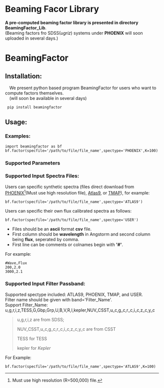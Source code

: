 # Beaming Facor Library
**A pre-computed beaming factor library is presented in directory BeamingFactor_Lib**.  
(Beaming factors fro SDSS(*ugriz*) systems under **PHOENIX** will soon uploaded in several days.)

# BeamingFactor  
## Installation:
&ensp;&ensp;We present python based program BeamingFactor for users who want to compute factors themselves.  
&ensp;&ensp;(will soon be available in several days)  

     pip install beamingfactor  
## Usage:  
### Examples:

    import beamingfactor as bf
    bf.factor(specfile='/path/to/file/file_name',spectype='PHOENIX',K=100)  
### Supported Parameters
### Supported Input Spectra Files:  
Users can specific synthetic spectra (files direct download from [PHOENIX](https://phoenix.astro.physik.uni-goettingen.de/?page_id=15)[^1](Must use high resolution file), [Atlas9](https://wwwuser.oats.inaf.it/fiorella.castelli/grids.html), or [TMAP](http://astro.uni-tuebingen.de/~rauch/TMAF/flux_H+He.html)), for example:  

    bf.factor(specfile='/path/to/file/file_name',spectype='ATLAS9')
Users can specific their own flux calibrated spectra as follows:  

    bf.factor(specfile='/path/to/file/file_name',spectype='USER')  
- Files should be an **ascii** format **csv** file.  
- First column should be **wavelength** in Angstorm and second column being **flux**, seperated by comma.
- First line can be comments or colnames begin with **'#'**.
  
For example:  

    #Wave,Flux  
    200,2.0  
    3000,2.1  
### Supported Input Filter Passband:  
Supported spectype included: ATLAS9, PHOENIX, TMAP, and USER.  
Filter name should be given with band='Filter_Name'.  
Support Filter_Name: u,g,r,i,z,TESS,G,Gbp,Grp,U,B,V,R,I,kepler,NUV_CSST,u_c,g_c,r_c,i_c,z_c,y_c  
>    u,g,r,i,z are from SDSS;
> 
>    NUV_CSST,u_c,g_c,r_c,i_c,z_c,y_c are from CSST
>
> TESS for TESS
>
> kepler for *Kepler*
> 
For Example:  

    bf.factor(specfile='/path/to/file/file_name',spectype='ATLAS9',K=100) 


[^1]: Must use high resolution (R=500,000) file.
